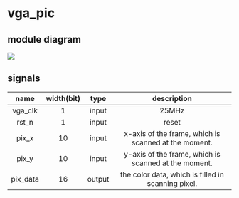 # vga_pic

## module diagram

![](E:\IC_design\Verilog\FPGA_S6\vga_colorbar\doc\vga_pic_module.png)

## signals

|   name   | width(bit) |  type  |                     description                      |
| :------: | :--------: | :----: | :--------------------------------------------------: |
| vga_clk  |     1      | input  |                        25MHz                         |
|  rst_n   |     1      | input  |                        reset                         |
|  pix_x   |     10     | input  | x-axis of the frame, which is scanned at the moment. |
|  pix_y   |     10     | input  | y-axis of the frame, which is scanned at the moment. |
| pix_data |     16     | output |  the color data, which is filled in scanning pixel.  |

